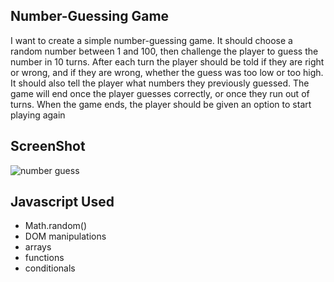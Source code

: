 ## Number-Guessing Game

I want to create a simple number-guessing game. It should choose a random number between 1 and 100, then challenge the player to guess the number in 10 turns. 
After each turn the player should be told if they are right or wrong, and if they are wrong, whether the guess was too low or too high. 
It should also tell the player what numbers they previously guessed. 
The game will end once the player guesses correctly, or once they run out of turns. When the game ends, the player should be given an option to start playing again

## ScreenShot
![number guess](https://user-images.githubusercontent.com/67471717/115144187-f311b900-a068-11eb-9b06-2094340bed8c.PNG)


## Javascript Used
- Math.random()
- DOM manipulations
- arrays
- functions
- conditionals

